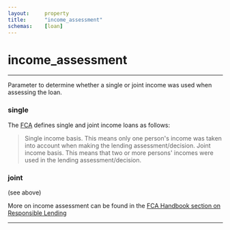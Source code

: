 ```yaml
---
layout:		property
title:		"income_assessment"
schemas:	[loan]
---
```


# income_assessment

---

Parameter to determine whether a single or joint income was used when assessing the loan.

### single
The [FCA][fca] defines single and joint income loans as follows:

> Single income basis. This means only one person's income was taken into account when making the lending assessment/decision.
> Joint income basis. This means that two or more persons' incomes were used in the lending assessment/decision.

### joint
(see above)

More on income assessment can be found in the [FCA Handbook section on Responsible Lending][responsible-lending]


---
[fca]: https://www.handbook.fca.org.uk/handbook/SUP/16/Annex19B.html
[responsible-lending]: https://www.handbook.fca.org.uk/handbook/MCOB/11/6.html

